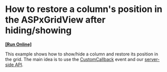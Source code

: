 # How to restore a column's position in the ASPxGridView after hiding/showing
<!-- run online -->
**[[Run Online]](https://codecentral.devexpress.com/e1406/)**
<!-- run online end -->

This example shows how to show/hide a column and restore its position in the grid. The main idea is to use the <a href="https://documentation.devexpress.com/AspNet/DevExpress.Web.ASPxGridView.CustomCallback.event">CustomCallback</a> event and our <a href="https://documentation.devexpress.com/AspNet/DevExpress.Web.ASPxGridView.members">server-side API</a>.
